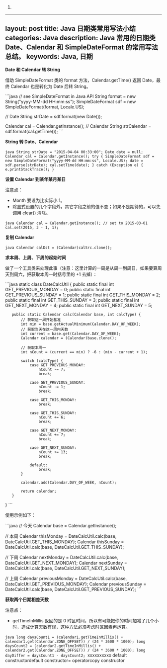 1. ```java
---
   layout: post
title: Java 日期类常用写法小结
   categories: Java
   description: Java 常用的日期类 Date、Calendar 和 SimpleDateFormat 的常用写法总结。
   keywords: Java, 日期
---
   
   **Date 和 Calendar 转 String**
   
   借助 SimpleDateFormat 类的 format 方法，Calendar.getTime() 返回 Date，最终 Calendar 也是转化为 Date 后转 String。
   
   ​```java
   // see SimpleDateFormat in Java API
   String format = new String("yyyy-MM-dd HH:mm:ss");
SimpleDateFormat sdf = new SimpleDateFormat(format, Locale.US);
   
   // Date
   String strDate = sdf.format(new Date());
   
   Calendar cal = Calendar.getInstance();
   // Calendar
String strCalendar = sdf.format(cal.getTime());
   ​```
   
   **String 转 Date、Calendar**

   ​```java
String strDate = "2015-04-04 00:33:00";
   Date date = null;
   Calendar cal = Calendar.getInstance();
   try {
       SimpleDateFormat sdf = new SimpleDateFormat("yyyy-MM-dd HH:mm:ss", Locale.US);
       date = sdf.parse(strDate);
       cal.setTime(date);
   } catch (Exception e) {
       e.printStackTrace();
   }
   ​```
   
   **设置 Calendar 到某年某月某日**
   
   注意点：
   
   * Month 要设为比实际小 1。
   * 除显式设置的几个字段外，其它字段之前的值不变；如果不是期待的，可以先调用 clear() 清除。
   
   ​```java
   Calendar cal = Calendar.getInstance();
   // set to 2015-03-01
   cal.set(2015, 3 - 1, 1);
   ​```
   
   **复制 Calendar**
   
   ​```java
   Calendar calDst = (Calendar)calSrc.clone();
   ​```
   
   **求本周、上周、下周的起始时间**
   
   做了一个工具类来处理此事（注意：这里计算的一周是从周一到周日，如果要算周天到周六，把获取本周一时括号里的 +1 去掉）：
   
   ​```java
   static class DateCalcUtil {
       public static final int GET_PREVIOUS_MONDAY = 0;
       public static final int GET_PREVIOUS_SUNDAY = 1;
       public static final int GET_THIS_MONDAY = 2;
       public static final int GET_THIS_SUNDAY = 3;
       public static final int GET_NEXT_MONDAY = 4;
       public static final int GET_NEXT_SUNDAY = 5;
   
       public static Calendar calc(Calendar base, int calcType) {
           // 获取这一周开始基准
           int min = base.getActualMinimum(Calendar.DAY_OF_WEEK);
           // 获取当天在这一周内天数
           int current = base.get(Calendar.DAY_OF_WEEK);
           Calendar calendar = (Calendar)base.clone();
   
           // 获取本周一
           int nCount = (current == min) ? -6 : (min - current + 1);
   
           switch (calcType) {
               case GET_PREVIOUS_MONDAY:
                   nCount -= 7;
                   break;
   
               case GET_PREVIOUS_SUNDAY:
                   nCount -= 1;
                   break;
   
               case GET_THIS_MONDAY:
                   break;
   
               case GET_THIS_SUNDAY:
                   nCount += 6;
                   break;
   
               case GET_NEXT_MONDAY:
                   nCount += 7;
                   break;
   
               case GET_NEXT_SUNDAY:
                   nCount += 13;
                   break;
   
               default:
                   break;
           }
   
           calendar.add(Calendar.DAY_OF_WEEK, nCount);
   
           return calendar;
       }
   }
   ​```
   
   使用示例如下：
   
   ​```java
   // 今天
   Calendar base = Calendar.getInstance();
   
   // 本周
   Calendar thisMonday = DateCalcUtil.calc(base, DateCalcUtil.GET_THIS_MONDAY);
   Calendar thisSunday = DateCalcUtil.calc(base, DateCalcUtil.GET_THIS_SUNDAY);
   
   // 下周
   Calendar nextMonday = DateCalcUtil.calc(base, DateCalcUtil.GET_NEXT_MONDAY);
   Calendar nextSunday = DateCalcUtil.calc(base, DateCalcUtil.GET_NEXT_SUNDAY);
   
   // 上周
   Calendar previousMonday = DateCalcUtil.calc(base, DateCalcUtil.GET_PREVIOUS_MONDAY);
   Calendar previousSunday = DateCalcUtil.calc(base, DateCalcUtil.GET_PREVIOUS_SUNDAY);
   ​```
   
   **获取两个日期相差天数**
   
   注意点：
   
   * getTimeInMillis 返回的是 0 时区时间，所以有可能把你的时间加减了几个小时，造成计算天数有误，这种方法必须考虑时区因素再运算。
   
   ​```java
   long daysCount1 = (calendar1.getTimeInMillis() + calendar1.get(Calendar.ZONE_OFFSET))
       / (24 * 3600 * 1000);
   long daysCount2 = (calendar2.getTimeInMillis() + calendar2.get(Calendar.ZONE_OFFSET))
       / (24 * 3600 * 1000);
   long dayDiffer = daysCount1 - daysCount2;
   ​```xxxxxxxxxx default constructordefault constructor= operatorcopy constructor
   ```
   
   